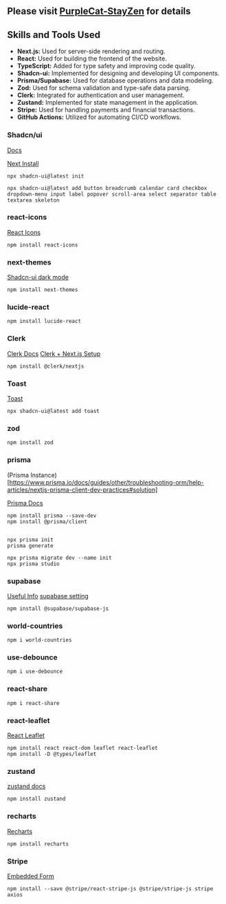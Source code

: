 ## Please visit [PurpleCat-StayZen](https://purplecat-stayzen.vercel.app) for details

## Skills and Tools Used

- **Next.js:** Used for server-side rendering and routing.
- **React:** Used for building the frontend of the website.
- **TypeScript:** Added for type safety and improving code quality.
- **Shadcn-ui:** Implemented for designing and developing UI components.
- **Prisma/Supabase:** Used for database operations and data modeling.
- **Zod:** Used for schema validation and type-safe data parsing.
- **Clerk:** Integrated for authentication and user management.
- **Zustand:** Implemented for state management in the application.
- **Stripe:** Used for handling payments and financial transactions.
- **GitHub Actions:** Utilized for automating CI/CD workflows.

### Shadcn/ui

[Docs](https://ui.shadcn.com/)

[Next Install](https://ui.shadcn.com/docs/installation/next)

```
npx shadcn-ui@latest init

npx shadcn-ui@latest add button breadcrumb calendar card checkbox dropdown-menu input label popover scroll-area select separator table textarea skeleton

```

### react-icons

[React Icons](https://react-icons.github.io/react-icons/)

```
npm install react-icons

```

### next-themes

[Shadcn-ui dark mode](https://ui.shadcn.com/docs/dark-mode/next)

```
npm install next-themes

```

### lucide-react

```
npm install lucide-react

```

### Clerk

[Clerk Docs](https://clerk.com/)
[Clerk + Next.js Setup](https://clerk.com/docs/quickstarts/nextjs)

```
npm install @clerk/nextjs

```

### Toast

[Toast](https://ui.shadcn.com/docs/components/toast)

```
npx shadcn-ui@latest add toast

```

### zod

```
npm install zod

```

### prisma

(Prisma Instance)[https://www.prisma.io/docs/guides/other/troubleshooting-orm/help-articles/nextjs-prisma-client-dev-practices#solution]

[Prisma Docs](https://www.prisma.io/docs/concepts/components/prisma-client/crud)

```
npm install prisma --save-dev
npm install @prisma/client


npx prisma init
prisma generate

npx prisma migrate dev --name init
npx prisma studio

```

### supabase

[Useful Info](https://supabase.com/partners/integrations/prisma)
[supabase setting](https://supabase.com/dashboard/project/qznnseygugjjcdbpnfho/settings/database)

```
npm install @supabase/supabase-js

```

### world-countries

```
npm i world-countries

```

### use-debounce

```
npm i use-debounce

```

### react-share

```
npm i react-share

```

### react-leaflet

[React Leaflet](https://react-leaflet.js.org/)

```
npm install react react-dom leaflet react-leaflet
npm install -D @types/leaflet

```

### zustand

[zustand docs](https://docs.pmnd.rs/zustand/getting-started/introduction)

```
npm install zustand

```

### recharts

[Recharts](https://recharts.org/en-US/)

```
npm install recharts

```

### Stripe

[Embedded Form](https://docs.stripe.com/checkout/embedded/quickstart)

```
npm install --save @stripe/react-stripe-js @stripe/stripe-js stripe axios

```

 